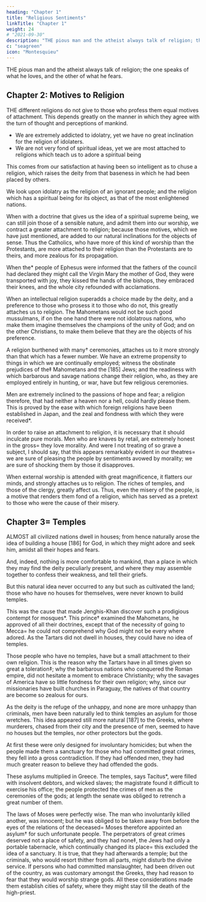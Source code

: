 ```yaml
---
heading: "Chapter 1"
title: "Religious Sentiments"
linkTitle: "Chapter 1"
weight: 24
# "2021-09-30"
description: "THE pious man and the atheist always talk of religion; the one speaks of what he loves, and the other of what he fears"
c: "seagreen"
icon: "Montesquieu"
---
```





THE pious man and the atheist always talk of religion; the one speaks of what he loves, and the other of what he fears.



## Chapter 2: Motives to Religion 

THE different religions do not give to those who profess them equal motives of attachment. 
This depends greatly on the manner in which they agree with the turn of thought and perceptions of mankind.

- We are extremely addicted to idolatry, yet we have no great inclination for the religion of idolaters.
- We are not very fond of spiritual ideas, yet we are most attached to religions which teach us to adore a spiritual being

This comes from our satisfaction at having been so intelligent as to chuse a religion, which raises the deity from that baseness in which he had been placed by others. 

We look upon idolatry as the religion of an ignorant people; and the religion which has a spiritual being for its object, as that of the most enlightened nations.

When with a doctrine that gives us the idea of a spiritual supreme being, we can still join those of a sensible nature, and admit them into our worship, we contract a greater attachment to religion; because those motives, which we have just mentioned, are added to our natural inclinations for the objects of sense. Thus the Catholics, who have more of this kind of worship than the Protestants, are more attached to their religion than the Protestants are to theirs, and more zealous for its propagation.

When the* people of Ephesus were informed that the fathers of the council had declared they might call the Virgin Mary the mother of God, they were transported with joy, they kissed the hands of the bishops, they embraced their knees, and the whole city refounded with acclamations.

When an intellectual religion superadds a choice made by the deity, and a preference to those who prosess it to those who do not, this greatly attaches us to religion. The Mahometans would not be such good mussulmans, if on the one hand there were not idolatrous nations, who make them imagine themselves the champions of the unity of God; and on the other Christians, to make them believe that they are the objects of his preference.

A religion burthened with many† ceremonies, attaches us to it more strongly than that which has a fewer number. We have an extreme propensity to things in which we are continually employed; witness the obstinate prejudices of the‡ Mahometans and the [185] Jews; and the readiness with which barbarous and savage nations change their religion, who, as they are employed entirely in hunting, or war, have but few religious ceremonies.

Men are extremely inclined to the passions of hope and fear; a religion therefore, that had neither a heaven nor a hell, could hardly please them. This is proved by the ease with which foreign religions have been established in Japan, and the zeal and fondness with which they were received*.

In order to raise an attachment to religion, it is necessary that it should inculcate pure morals. Men who are knaves by retail, are extremely honest in the gross= they love morality. And were I not treating of so grave a subject, I should say, that this appears remarkably evident in our theatres= we are sure of pleasing the people by sentiments avowed by morality; we are sure of shocking them by those it disapproves.

When external worship is attended with great magnificence, it flatters our minds, and strongly attaches us to religion. The riches of temples, and those of the clergy, greatly affect us. Thus, even the misery of the people, is a motive that renders them fond of a religion, which has served as a pretext to those who were the cause of their misery.



## Chapter 3= Temples 

ALMOST all civilized nations dwell in houses; from hence naturally arose the idea of building a house [186] for God, in which they might adore and seek him, amidst all their hopes and fears.

And, indeed, nothing is more comfortable to mankind, than a place in which they may find the deity peculiarly present, and where they may assemble together to confess their weakness, and tell their griefs.

But this natural idea never occurred to any but such as cultivated the land; those who have no houses for themselves, were never known to build temples.

This was the cause that made Jenghis-Khan discover such a prodigious contempt for mosques*. This prince† examined the Mahometans, he approved of all their doctrines, except that of the necessity of going to Mecca= he could not comprehend why God might not be every where adored. As the Tartars did not dwell in houses, they could have no idea of temples.

Those people who have no temples, have but a small attachment to their own religion. This is the reason why the Tartars have in all times given so great a toleration‡; why the barbarous nations who conquered the Roman empire, did not hesitate a moment to embrace Christianity; why the savages of America have so little fondness for their own religion; why, since our missionaries have built churches in Paraguay, the natives of that country are become so zealous for ours.

As the deity is the refuge of the unhappy, and none are more unhappy than criminals, men have been naturally led to think temples an asylum for those wretches. This idea appeared still more natural [187] to the Greeks, where murderers, chased from their city and the presence of men, seemed to have no houses but the temples, nor other protectors but the gods.

At first these were only designed for involuntary homicides; but when the people made them a sanctuary for those who had committed great crimes, they fell into a gross contradiction. If they had offended men, they had much greater reason to believe they had offended the gods.

These asylums multiplied in Greece. The temples, says Tacitus*, were filled with insolvent debtors, and wicked slaves; the magistrate found it difficult to exercise his office; the people protected the crimes of men as the ceremonies of the gods; at length the senate was obliged to retrench a great number of them.

The laws of Moses were perfectly wise. The man who involuntarily killed another, was innocent; but he was obliged to be taken away from before the eyes of the relations of the deceased= Moses therefore appointed an asylum† for such unfortunate people. The perpetrators of great crimes deserved not a place of safety, and they had none‡, the Jews had only a portable tabernacle, which continually changed its place= this excluded the idea of a sanctuary. It is true, that they had afterwards a temple; but the criminals, who would resort thither from all parts, might disturb the divine service. If persons who had committed manslaughter, had been driven out of the country, as was customary amongst the Greeks, they had reason to fear that they would worship strange gods. All these considerations made them establish cities of safety, where they might stay till the death of the high-priest.

